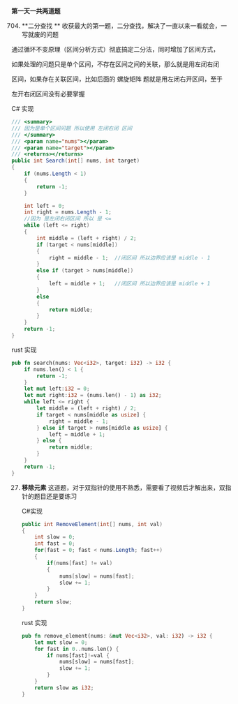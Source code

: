 **第一天一共两道题**

704. **二分查找 **
     收获最大的第一题，二分查找，解决了一直以来一看就会，一写就废的问题

通过循环不变原理（区间分析方式）彻底搞定二分法，同时增加了区间方式，

如果处理的问题只是单个区间，不存在区间之间的关联，那么就是用左闭右闭

区间，如果存在关联区间，比如后面的 螺旋矩阵 题就是用左闭右开区间，至于

左开右闭区间没有必要掌握

C# 实现

```CS
/// <summary>
/// 因为是单个区间问题 所以使用 左闭右闭 区间
/// </summary>
/// <param name="nums"></param>
/// <param name="target"></param>
/// <returns></returns>
public int Search(int[] nums, int target)
{
    if (nums.Length < 1)
    {
        return -1;
    }

    int left = 0;
    int right = nums.Length - 1;
    //因为 是左闭右闭区间 所以 是 <=
    while (left <= right)
    {
        int middle = (left + right) / 2;
        if (target < nums[middle])
        {
            right = middle - 1;  //闭区间 所以边界应该是 middle - 1 
        }
        else if (target > nums[middle])
        {
            left = middle + 1;   //闭区间 所以边界应该是 middle + 1 
        }
        else
        {
            return middle;
        }
    }
    return -1;
}
```

rust 实现

```rust
pub fn search(nums: Vec<i32>, target: i32) -> i32 {    
    if nums.len() < 1 {
        return -1;
    }    
    let mut left:i32 = 0;
    let mut right:i32 = (nums.len() - 1) as i32;
    while left <= right {
        let middle = (left + right) / 2;        
        if target < nums[middle as usize] {
            right = middle - 1;
        } else if target > nums[middle as usize] {
            left = middle + 1;
        } else {
            return middle;
        }
    }
    return -1;
}
```

27. **移除元素**
     这道题，对于双指针的使用不熟悉，需要看了视频后才解出来，双指针的题目还是要练习
    
    C#实现
    
    ```csharp
    public int RemoveElement(int[] nums, int val)
    {
        int slow = 0;
        int fast = 0;
        for(fast = 0; fast < nums.Length; fast++)
        {
            if(nums[fast] != val)
            {
                nums[slow] = nums[fast];
                slow += 1;
            }
        }
        return slow;
    }
    ```
    
    rust 实现
    
    ```rust
    pub fn remove_element(nums: &mut Vec<i32>, val: i32) -> i32 {    
        let mut slow = 0;    
        for fast in 0..nums.len() {
            if nums[fast]!=val {
                nums[slow] = nums[fast];
                slow += 1;
            }
        }
        return slow as i32;
    }
    ```
    
    
